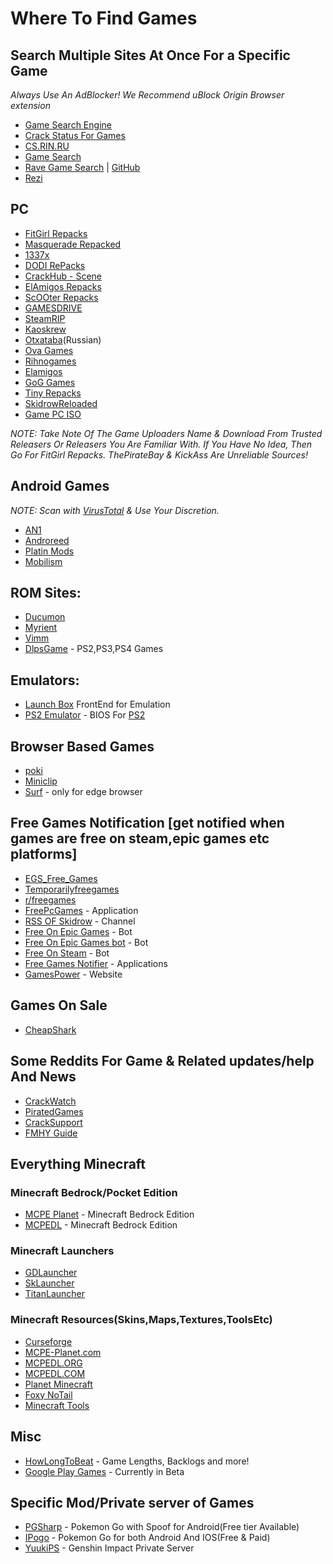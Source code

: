 # Where To Find Games

## Search Multiple Sites At Once For a Specific Game

_Always Use An AdBlocker! We Recommend uBlock Origin Browser extension_

-  [Game Search Engine](https://cse.google.com/cse?cx=006516753008110874046:cbjowp5sdqg)
-  [Crack Status For Games](https://crackwatch.com/)
-  [CS.RIN.RU](https://cs.rin.ru/forum/)
-  [Game Search](https://idleendeavor.github.io/gamesearch/)
-  [Rave Game Search](https://ravegamesearch.pages.dev/) | [GitHub](https://github.com/IdleEndeavor/gamesearch)
-  [Rezi](https://rezi.one/)

## PC

-  [FitGirl Repacks](https://fitgirl-repacks.site/)
-  [Masquerade Repacked](https://masquerade.site/)
-  [1337x](https://1337x.to/)
-  [DODI RePacks](http://dodi-repacks.site/)
-  [CrackHub - Scene](https://scene.crackhub.site/)
-  [ElAmigos Repacks](https://elamigos.site/)
-  [ScOOter Repacks](https://scooter-repacks.site/)
-  [GAMESDRIVE](https://gamesdrive.net/)
-  [SteamRIP](https://steamrip.com/)
-  [Kaoskrew](https://kaoskrew.org)
-  [Otxataba](https://otxataba.net)(Russian)
-  [Ova Games](https://ovagames.com)
-  [Rihnogames](https://rihnogames.com)
-  [Elamigos](https://elamigos.site)
-  [GoG Games](https://gog-games.com)
-  [Tiny Repacks](https://tiny-repacks.win)
-  [SkidrowReloaded](https://www.skidrowreloaded.com/)
-  [Game PC ISO](https://gamepciso.net/)


_NOTE: Take Note Of The Game Uploaders Name & Download From Trusted Releasers Or Releasers You Are Familiar With. If You Have No Idea, Then Go For FitGirl Repacks. ThePirateBay & KickAss Are Unreliable Sources!_

## Android Games

_NOTE: Scan with [VirusTotal](https://VirusTotal.com) & Use Your Discretion._

-  [AN1](https://an1.com/)
-  [Androreed](https://www.androeed.ru/)
-  [Platin Mods](https://platinmods.com/)
-  [Mobilism](https://forum.mobilism.org/)

## ROM Sites:
-  [Ducumon](https://ducumon.me/)
-  [Myrient](https://myrient.erista.me/)
-  [Vimm](https://vimm.net/)
-  [DlpsGame](https://dlpsgame.com/home/) -  PS2,PS3,PS4 Games

## Emulators:
-  [Launch Box](https://www.launchbox-app.com/) FrontEnd for Emulation
-  [PS2 Emulator](https://play.google.com/store/apps/details?id=xyz.aethersx2.android) - BIOS For [PS2](https://www.retrostic.com/bios)

## Browser Based Games

-  [poki](http://poki.com)
-  [Miniclip](http://miniclip.com/)
-  [Surf](edge://surf/) - only for edge browser

## Free Games Notification [get notified when games are free on steam,epic games etc platforms]

-  [EGS_Free_Games](https://t.me/EGS_Free_Games)
-  [Temporarilyfreegames](https://t.me/temporarilyfreegames)
-  [r/freegames](https://www.reddit.com/r/freegames)
-  [FreePcGames](https://play.google.com/store/apps/details?id=de.thegolem.freepcgames) - Application
-  [RSS OF Skidrow](https://t.me/LLPFDF) - Channel
-  [Free On Epic Games](https://t.me/FreeOnEpicGamesBot/) - Bot
-  [Free On Epic Games bot](https://t.me/egsnotifier_bot/) - Bot
-  [Free On Steam](https://t.me/FreeSteamOffers_Bot) - Bot
-  [Free Games Notifier](https://play.google.com/store/apps/details?id=com.arioch.efgr) - Applications
-  [GamesPower](https://www.gamerpower.com/) - Website

## Games On Sale

- [CheapShark](https://www.cheapshark.com/)

## Some Reddits For Game & Related updates/help And News

-  [CrackWatch](https://reddit.com/r/CrackWatch)
-  [PiratedGames](https://reddit.com/r/PiratedGames)
-  [CrackSupport](https://reddit.com/r/CrackSupport)
-  [FMHY Guide](https://reddit.com/r/FREEMEDIAHECKYEAH/w/games)

## Everything Minecraft

### Minecraft Bedrock/Pocket Edition
-  [MCPE Planet](https://mcpe-planet.com/) - Minecraft Bedrock Edition
-  [MCPEDL](https://mcpedl.org/downloading/) - Minecraft Bedrock Edition


### Minecraft Launchers

-  [GDLauncher](https://gdlauncher.com/)
-  [SkLauncher](https://skmedix.pl/)
-  [TitanLauncher](https://titan.mythicmc.org/)


### Minecraft Resources(Skins,Maps,Textures,ToolsEtc)

-  [Curseforge](curseforge.com/minecraft)
-  [MCPE-Planet.com](mcpe-planet.com)
-  [MCPEDL.ORG](mcpedl.org)
-  [MCPEDL.COM](mcpedl.com)
-  [Planet Minecraft](planetminecraft.com)
-  [Foxy NoTail](https://foxynotail.com/)
-  [Minecraft Tools](https://minecraft.tools/en/)

## Misc

-  [HowLongToBeat](https://howlongtobeat.com/) - Game Lengths, Backlogs and more!
-  [Google Play Games](https://play.google.com/googleplaygames) - Currently in Beta

## Specific Mod/Private server of Games

-  [PGSharp](https://pgsharp.com/) - Pokemon Go with Spoof for Android(Free tier Available)
-  [IPogo](https://ipogo.app/) - Pokemon Go for both Android And IOS(Free & Paid)
-  [YuukiPS]() - Genshin Impact Private Server